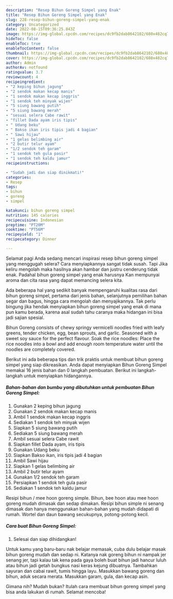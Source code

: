 ```yaml
---
description: "Resep Bihun Goreng Simpel yang Enak"
title: "Resep Bihun Goreng Simpel yang Enak"
slug: 228-resep-bihun-goreng-simpel-yang-enak
category: Uncategorized
date: 2022-08-15T09:36:25.843Z
image: https://img-global.cpcdn.com/recipes/dc9fb2dab8642102/680x482cq70/bihun-goreng-simpel-foto-resep-utama.jpg
hideToc: false
enableToc: true
enableTocContent: false
thumbnail: https://img-global.cpcdn.com/recipes/dc9fb2dab8642102/680x482cq70/bihun-goreng-simpel-foto-resep-utama.jpg
cover: https://img-global.cpcdn.com/recipes/dc9fb2dab8642102/680x482cq70/bihun-goreng-simpel-foto-resep-utama.jpg
author: Admin
authorAv: notfound
ratingvalue: 3.7
reviewcount: 4
recipeingredient:
- "2 keping bihun jagung"
- "2 sendok makan kecap manis"
- "1 sendok makan kecap inggris"
- "1 sendok teh minyak wijen"
- "5 siung bawang putih"
- "5 siung bawang merah"
- "sesuai selera Cabe rawit"
- "fillet Dada ayam iris tipis"
- " Udang beku"
- " Bakso ikan iris tipis jadi 4 bagian"
- " Sawi hijau"
- "1 gelas belimbing air"
- "2 butir telur ayam"
- "1/2 sendok teh garam"
- "1 sendok teh gula pasir"
- "1 sendok teh kaldu jamur"
recipeinstructions:

- "Sudah jadi dan siap dinikmati!"
categories:
- Resep
tags:
- bihun
- goreng
- simpel

katakunci: bihun goreng simpel 
nutrition: 145 calories
recipecuisine: Indonesian
preptime: "PT20M"
cooktime: "PT56M"
recipeyield: "1"
recipecategory: Dinner

---
```



Selamat pagi Anda sedang mencari inspirasi resep bihun goreng simpel yang menggugah selera? Cara menyiapkannya sangat tidak susah. Tapi Jika keliru mengolah maka hasilnya akan hambar dan justru cenderung tidak enak. Padahal bihun goreng simpel yang enak harusnya Kan mempunyai aroma dan cita rasa yang dapat memancing selera kita.


Ada beberapa hal yang sedikit banyak mempengaruhi kualitas rasa dari bihun goreng simpel, pertama dari jenis bahan, selanjutnya pemilihan bahan segar dan bagus, hingga cara mengolah dan menyajikannya. Tak perlu bingung jika hendak menyiapkan bihun goreng simpel yang enak di mana pun kamu berada, karena asal sudah tahu caranya maka hidangan ini bisa jadi sajian spesial.

Bihun Goreng consists of chewy springy vermicelli noodles fried with leafy greens, tender chicken, egg, bean sprouts, and garlic. Seasoned with a sweet soy sauce for the perfect flavour. Soak the rice noodles: Place the rice noodles into a bowl and add enough room temperature water until the noodles are completely covered.


Berikut ini ada beberapa tips dan trik praktis untuk membuat bihun goreng simpel yang siap dikreasikan. Anda dapat menyiapkan Bihun Goreng Simpel memakai 16 jenis bahan dan 0 langkah pembuatan. Berikut ini langkah-langkah untuk menyiapkan hidangannya.

<!--inarticleads1-->

##### Bahan-bahan dan bumbu yang dibutuhkan untuk pembuatan Bihun Goreng Simpel:

1. Gunakan 2 keping bihun jagung
1. Gunakan 2 sendok makan kecap manis
1. Ambil 1 sendok makan kecap inggris
1. Sediakan 1 sendok teh minyak wijen
1. Siapkan 5 siung bawang putih
1. Sediakan 5 siung bawang merah
1. Ambil sesuai selera Cabe rawit
1. Siapkan fillet Dada ayam, iris tipis
1. Gunakan  Udang beku
1. Siapkan  Bakso ikan, iris tipis jadi 4 bagian
1. Ambil  Sawi hijau
1. Siapkan 1 gelas belimbing air
1. Ambil 2 butir telur ayam
1. Gunakan 1/2 sendok teh garam
1. Persiapkan 1 sendok teh gula pasir
1. Sediakan 1 sendok teh kaldu jamur


Resipi bihun / mee hoon goreng simple. Bihun, bee hoon atau mee hoon goreng mudah dimasak dan sedap dimakan. Resipi bihun simple ni senang dimasak dan hanya menggunakan bahan-bahan yang mudah didapati di rumah. Wortel dan daun bawang secukupnya, potong-potong kecil. 

<!--inarticleads2-->

##### Cara buat Bihun Goreng Simpel:


1. Selesai dan siap dihidangkan!

Untuk kamu yang baru-baru nak belajar memasak, cuba dulu belajar masak bihun goreng mudah dan sedap ni. Katanya nak goreng bihun ni nampak jer senang jer, tapi kalau tak kena pada gaya boleh buat bihun jadi hancur luluh atau bihun jadi getah bungkus nasi keras kejung dibuatnya. Tambahkan sayuran dan cabai rawit, tumis hingga layu. Masukkan bawang goreng dan bihun, aduk secara merata. Masukkan garam, gula, dan kecap asin. 

Gimana nih? Mudah bukan? Itulah cara membuat bihun goreng simpel yang bisa anda lakukan di rumah. Selamat mencoba!
